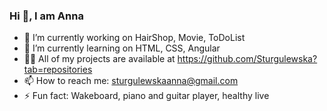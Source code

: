 ### Hi 👋, I am Anna

- 🔭 I’m currently working on HairShop, Movie, ToDoList
- 🌱 I’m currently learning on HTML, CSS, Angular
- 👨‍💻 All of my projects are available at https://github.com/Sturgulewska?tab=repositories
- 📫 How to reach me: sturgulewskaanna@gmail.com
- ⚡ Fun fact: Wakeboard, piano and guitar player, healthy live

